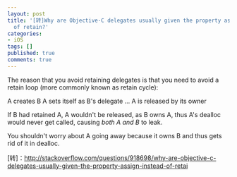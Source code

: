 ```yaml
---
layout: post
title: '[转]Why are Objective-C delegates usually given the property assign instead
  of retain?'
categories:
- iOS
tags: []
published: true
comments: true
---
```

<p>The reason that you avoid retaining delegates is that you need to avoid a retain loop (more commonly known as retain cycle):</p>

<p>A creates B A sets itself as B's delegate … A is released by its owner</p>

<p>If B had retained A, A wouldn't be released, as B owns A, thus A's dealloc would never get called, causing <em>both A and B</em> to leak.</p>

<p>You shouldn't worry about A going away because it owns B and thus gets rid of it in dealloc.</p>

<p>[转]：<a href="http://stackoverflow.com/questions/918698/why-are-objective-c-delegates-usually-given-the-property-assign-instead-of-retai">http://stackoverflow.com/questions/918698/why-are-objective-c-delegates-usually-given-the-property-assign-instead-of-retai</a></p>
